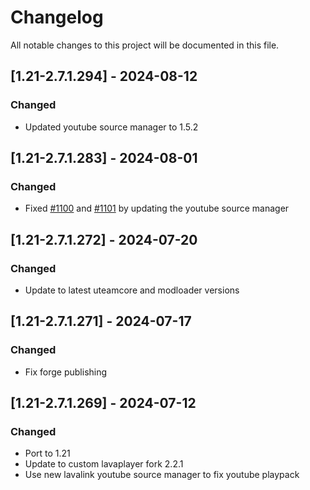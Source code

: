 # Changelog
All notable changes to this project will be documented in this file.

## [1.21-2.7.1.294] - 2024-08-12
### Changed
 - Updated youtube source manager to 1.5.2

## [1.21-2.7.1.283] - 2024-08-01
### Changed
 - Fixed [#1100](https://github.com/MC-U-Team/Music-Player/issues/1100) and [#1101](https://github.com/MC-U-Team/Music-Player/issues/1101) by updating the youtube source manager

## [1.21-2.7.1.272] - 2024-07-20
### Changed
 - Update to latest uteamcore and modloader versions

## [1.21-2.7.1.271] - 2024-07-17
### Changed
 - Fix forge publishing

## [1.21-2.7.1.269] - 2024-07-12
### Changed
 - Port to 1.21
 - Update to custom lavaplayer fork 2.2.1
 - Use new lavalink youtube source manager to fix youtube playpack